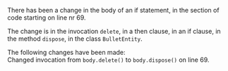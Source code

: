 There has been a change in the body of an if statement, in the section of code starting on line nr 69.
  
The change is in the invocation ```delete```, in a then clause, in an if clause, in the method ```dispose```, in the class ```BulletEntity```.
  
The following changes have been made:  
Changed invocation from ```body.delete()``` to ```body.dispose()``` on line 69.  
